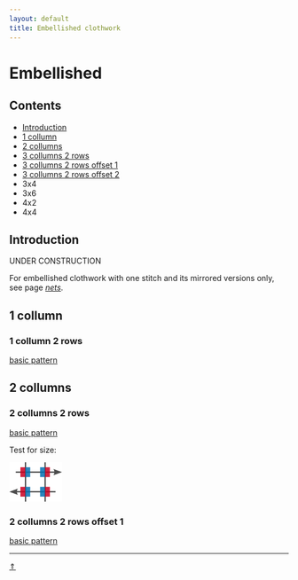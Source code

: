 ```yaml
---
layout: default
title: Embellished clothwork
---
```


# Embellished

## Contents

* [Introduction](#introduction)
* [1 collumn](#1_collumn)
* [2 collumns](#2_collumns)
* [3 collumns 2 rows](#3x2)
* [3 collumns 2 rows offset 1](#3x2+1)
* [3 collumns 2 rows offset 2](#3x2+2)
* 3x4
* 3x6
* 4x2
* 4x4


## Introduction

<span class="b-red">UNDER CONSTRUCTION</span>

 

For embellished clothwork with one stitch and its mirrored versions only, see page _<a href="/GroundForge/nets" target="_blank">nets</a>_.       

[pg-stitches]: ../docs/stitches

## 1 collumn

### 1 collumn 2 rows

[basic pattern][b-120]

[b-120]: /GroundForge/tiles?patchWidth=12&patchHeight=12&paintStitches=ctc&n1=ctc&b1=cc&a1=ctctctct&n2=ctctctct&b2=ctc&footside=r,1&tile=8,1&headside=8,r&shiftColsSW=0&shiftRowsSW=2&shiftColsSE=1&shiftRowsSE=2

## 2 collumns

### 2 collumns 2 rows

[basic pattern][b-220]

Test for size:

[![meander][p-ec008]][t-ec008]

[p-ec008]: ../images/ec/ec008.png "Meander, EC-008"

[b-220]: /GroundForge/tiles?patchWidth=12&patchHeight=12&paintStitches=cc&n1=ctc&c1=ctc&b1=cc&a1=ctctctct&n2=ctctctct&c2=ctc&b2=ctc&footside=r,1&tile=88,11&headside=8,r&shiftColsSW=0&shiftRowsSW=2&shiftColsSE=2&shiftRowsSE=2

[t-ec008]: /GroundForge/tiles?patchWidth=12&patchHeight=12&paintStitches=-&n1=ctctt&c1=clcr&b1=crcl&a1=ctctctct&n2=ctctctct&c2=clcr&b2=crcl&a2=-&footside=r,1&tile=88,11&headside=8,r&shiftColsSW=0&shiftRowsSW=2&shiftColsSE=2&shiftRowsSE=2

### 2 collumns 2 rows offset 1

[basic pattern][b-221]

[b-221]: /GroundForge/tiles?patchWidth=12&patchHeight=12&paintStitches=cc&n1=ctc&c1=ctc&b1=cc&a1=ctctctct&n2=ctctctct&c2=ctc&b2=ctc&&footside=r,1&tile=88,11&headside=8,r&shiftColsSW=-1&shiftRowsSW=2&shiftColsSE=1&shiftRowsSE=2




***
[&uArr;]()

